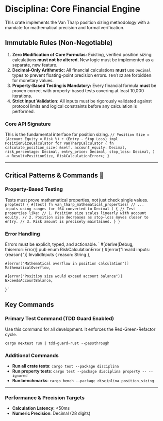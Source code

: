 # Disciplina: Core Financial Engine

This crate implements the Van Tharp position sizing methodology with a mandate for mathematical precision and formal verification.

## Immutable Rules (Non-Negotiable)
1.  **Zero Modification of Core Formulas:** Existing, verified position sizing calculations **must not be altered**. New logic must be implemented as a separate, new feature.
2.  **Decimal-Only Arithmetic:** All financial calculations **must** use `Decimal` types to prevent floating-point precision errors. `f64`/`f32` are forbidden for monetary values.
3.  **Property-Based Testing is Mandatory:** Every financial formula **must** be proven correct with property-based tests covering at least 10,000 iterations.
4.  **Strict Input Validation:** All inputs must be rigorously validated against protocol limits and logical constraints before any calculation is performed.

### Core API Signature
This is the fundamental interface for position sizing.
`
// Position Size = (Account Equity × Risk %) ÷ (Entry - Stop Loss)
impl PositionSizeCalculator for VanTharpCalculator {
    fn calculate_position_size(
        &self,
        account_equity: Decimal,
        risk_percentage: Decimal,
        entry_price: Decimal,
        stop_loss: Decimal,
    ) -> Result<PositionSize, RiskCalculationError>;
}
`

---

## Critical Patterns & Commands 📜

### Property-Based Testing
Tests must prove mathematical properties, not just check single values.
`
proptest! {
    #[test]
    fn van_tharp_mathematical_properties(
        // ... inputs using ranges for f64 converted to Decimal
    ) {
        // Test properties like:
        // 1. Position size scales linearly with account equity.
        // 2. Position size decreases as stop-loss moves closer to entry.
        // 3. Risk amount is precisely maintained.
    }
}
`

### Error Handling
Errors must be explicit, typed, and actionable.
`
#[derive(Debug, thiserror::Error)]
pub enum RiskCalculationError {
    #[error("Invalid inputs: {reason}")]
    InvalidInputs { reason: String },

    #[error("Mathematical overflow in position calculation")]
    MathematicalOverflow,

    #[error("Position size would exceed account balance")]
    ExceedsAccountBalance,
}
`

## Key Commands

### Primary Test Command (TDD Guard Enabled)
Use this command for all development. It enforces the Red-Green-Refactor cycle.
```
cargo nextest run | tdd-guard-rust --passthrough
```

### Additional Commands
- **Run all crate tests**: `cargo test --package disciplina`
- **Run property tests**: `cargo test --package disciplina property -- --ignored`
- **Run benchmarks**: `cargo bench --package disciplina position_sizing`

---

### Performance & Precision Targets
- **Calculation Latency**: <50ms
- **Numeric Precision**: Decimal (28 digits)
